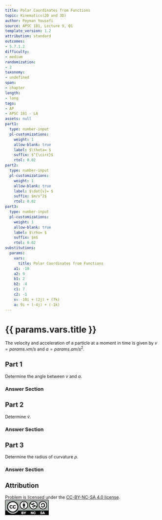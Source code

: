 ```yaml
---
title: Polar Coordinates from Functions
topic: Kinematics(2D and 3D)
author: Peyman Yousefi
source: APSC 181, Lecture 9, Q1
template_version: 1.2
attribution: standard
outcomes:
- 5.7.1.2
difficulty:
- medium
randomization:
- 2
taxonomy:
- undefined
span:
- chapter
length:
- long
tags:
- AP
- APSC 181 - LA
assets: null
part1:
  type: number-input
  pl-customizations:
    weight: 1
    allow-blank: true
    label: $\theta= $
    suffix: $^{\circ}$
    rtol: 0.02
part2:
  type: number-input
  pl-customizations:
    weight: 1
    allow-blank: true
    label: $\dot{v}= $
    suffix: $m/s^2$
    rtol: 0.02
part3:
  type: number-input
  pl-customizations:
    weight: 1
    allow-blank: true
    label: $\rho= $
    suffix: $m$
    rtol: 0.02
substitutions:
  params:
    vars:
      title: Polar Coordinates from Functions
    a1: -10
    a2: 9
    b1: 2
    b2: -4
    c1: 7
    c2: -1
    v: -10i + (2j) + (7k)
    a: 9i + (-4j) + (-1k)
---
```

# {{ params.vars.title }}
The velocity and acceleration of a particle at a moment in time is given by $v = {{params.v}}m/s$ and
$a = {{params.a}}m/s^2$.

## Part 1

Determine the angle between $v$ and $a$.

### Answer Section

## Part 2

Determine $\dot{v}$.

### Answer Section

## Part 3

Determine the radius of curvature $\rho$.

### Answer Section

## Attribution

Problem is licensed under the [CC-BY-NC-SA 4.0 license](https://creativecommons.org/licenses/by-nc-sa/4.0/).<br> ![The Creative Commons 4.0 license requiring attribution-BY, non-commercial-NC, and share-alike-SA license.](https://raw.githubusercontent.com/firasm/bits/master/by-nc-sa.png)